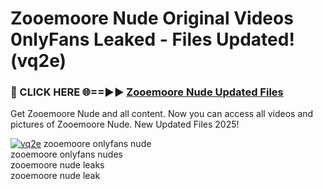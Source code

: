 # Zooemoore Nude Original Videos 0nlyFans Leaked - Files Updated! (vq2e)

<h3>🔴 CLICK HERE 🌐==►► <a href="https://tinyurl.com/5h6xmrr3" rel="nofollow">Zooemoore Nude Updated Files</a></h3>

Get Zooemoore Nude and all content. Now you can access all videos and pictures of Zooemoore Nude. New Updated Files 2025!

[![vq2e](https://i.imgur.com/KVD873Z.gif)](https://tinyurl.com/5h6xmrr3)
zooemoore onlyfans nude<br>
zooemoore onlyfans nudes<br>
zooemoore nude leaks<br>
zooemoore nude leak